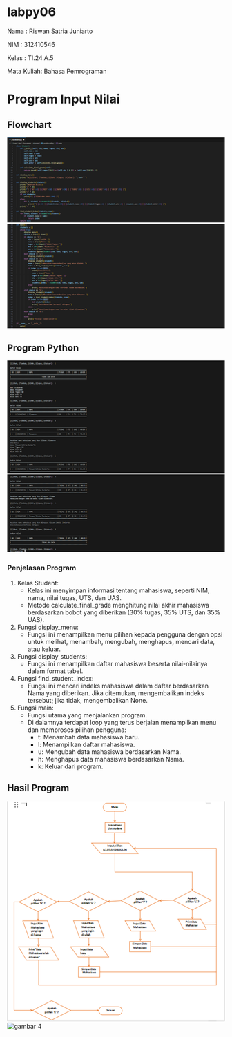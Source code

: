 # labpy06
Nama : Riswan Satria Juniarto <p>
NIM : 312410546 <p>
Kelas : TI.24.A.5 <p>
Mata Kuliah: Bahasa Pemrograman <p>
# Program Input Nilai
## Flowchart
![gambar 5](gmb1.png)
![gambar 6](gmb2.png)
## Program Python
![gambar 1](gmb3.png)
![gambar 2](gmb4.png)
### Penjelasan Program
1. Kelas Student:
   - Kelas ini menyimpan informasi tentang mahasiswa, seperti NIM, nama, nilai tugas, UTS, dan UAS.
   - Metode calculate_final_grade menghitung nilai akhir mahasiswa berdasarkan bobot yang diberikan (30% tugas, 35% UTS, dan 35% UAS).
2. Fungsi display_menu:
   - Fungsi ini menampilkan menu pilihan kepada pengguna dengan opsi untuk melihat, menambah, mengubah, menghapus, mencari data, atau keluar.
3. Fungsi display_students:
   - Fungsi ini menampilkan daftar mahasiswa beserta nilai-nilainya dalam format tabel.
4. Fungsi find_student_index:
   - Fungsi ini mencari indeks mahasiswa dalam daftar berdasarkan Nama yang diberikan. Jika ditemukan, mengembalikan indeks tersebut; jika tidak, mengembalikan None.
5. Fungsi main:
   - Fungsi utama yang menjalankan program.
   - Di dalamnya terdapat loop yang terus berjalan menampilkan menu dan memproses pilihan pengguna:
     - t: Menambah data mahasiswa baru.
     - l: Menampilkan daftar mahasiswa.
     - u: Mengubah data mahasiswa berdasarkan Nama.
     - h: Menghapus data mahasiswa berdasarkan Nama.
     - k: Keluar dari program.
## Hasil Program
![gambar 3](gmb5.png)
![gambar 4](gmb6.png)
